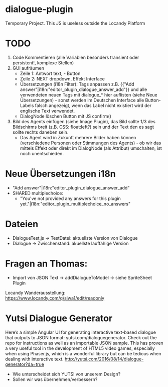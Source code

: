 # dialogue-plugin
 Temporary Project. This JS is useless outside the Locandy Platform

# TODO
  1. Code Kommentieren (alle Variablen besonders transient oder persistent!, komplexe Stellen)
  1. GUI aufräumen
     * Zeile 1: Antwort text, - Button
     * Zeile 2: NEXT dropdown, Effekt Interface
     * Übersetzungen (i18n Filter): Tags anpassen z.B. {{"Add answer"|i18n:"editor_plugin_dialogue_answer_add"}} und alle verwendeten neuen Tags mit dialogue_* hier auflisten (siehe Neue Übersetzungen) - sonst werden im Deutschen Interface alle Button-Labels falsch angezeigt, wenn das Label nicht existiert wird der englische Text verwendet.
     * DialogNode löschen Button mit JS confirm()
  1. Bild des Agents einfügen (siehe Image Plugin), das Bild sollte 1/3 des Bildschirms breit (z.B. CSS: float:left?) sein und der Text den es sagt sollte rechts daneben sein.
     * Das Agent wird in Zukunft mehrere Bilder haben können (verschiedene Personen oder Stimmungen des Agents) - ob wir das mittels Effekt oder direkt im DialogNode (als Attribut) umschalten, ist noch unentschieden.

# Neue Übersetzungen i18n
  * "Add answer"|i18n:"editor_plugin_dialogue_answer_add"
  *  SHARED multiplechoice:
     * "You\'ve not provided any answers for this plugin yet."|i18n:"editor_plugin_multiplechoice_no_answers"

# Dateien
 * DialogueTest.js -> TestDatei: aktuellste Version von Dialogue
 * Dialogue -> Zwischenstand: akuellste lauffähige Version
 
 # Fragen an Thomas:
 * Import von JSON Text -> addDialogueToModel
   -> siehe SpriteSheet Plugin

Locandy Wanderausstellung: https://www.locandy.com/q/slwa1/edit/readonly


# Yutsi Dialogue Generator
 Here’s a simple Angular UI for generating interactive text-based dialogue that outputs to JSON format: yutsi.com/dialoguegenerator. Check out the repo for instructions as well as an importable JSON sample. This has proven a very useful tool in the development of HTML5 video games, especially when using Phaser.js, which is a wonderful library but can be tedious when dealing with interactive text. http://yutsi.com/2016/08/14/dialogue-generator?da=true

  * Wie unterscheidet sich YUTSI von unserem Design?
  * Sollen wir was übernehmen/verbessern?
  
